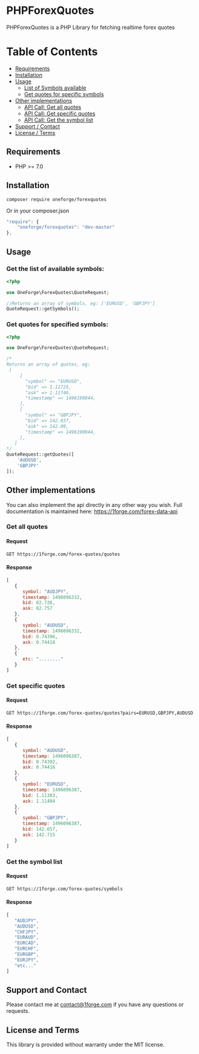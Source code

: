 # PHPForexQuotes

PHPForexQuotes is a PHP Library for fetching realtime forex quotes

# Table of Contents

- [Requirements](#requirements)
- [Installation](#installation)
- [Usage](#usage)
    - [List of Symbols available](#get-the-list-of-available-symbols)
    - [Get quotes for specific symbols](#get-quotes-for-specified-symbols)
- [Other implementations](#other-implementations)
    - [API Call: Get all quotes](#get-all-quotes)
    - [API Call: Get specific quotes](#get-specific-quotes)
    - [API Call: Get the symbol list](#get-the-symbol-list)
- [Support / Contact](#support-and-contact)
- [License / Terms](#license-and-terms)

## Requirements
* PHP >= 7.0


## Installation
```
composer require oneforge/forexquotes
```
Or in your composer.json
```javascript
"require": {
    "oneforge/forexquotes": "dev-master"
},
```
## Usage

### Get the list of available symbols:

```php
<?php

use OneForge\ForexQuotes\QuoteRequest;

//Returns an array of symbols, eg: ['EURUSD', 'GBPJPY']
QuoteRequest::getSymbols(); 
```
### Get quotes for specified symbols:
```php
<?php

use OneForge\ForexQuotes\QuoteRequest;

/* 
Returns an array of quotes, eg: 
 [
     [
       "symbol" => "EURUSD",
       "bid" => 1.11725,
       "ask" => 1.11746,
       "timestamp" => 1496190844,
     ],
     [
       "symbol" => "GBPJPY",
       "bid" => 142.037,
       "ask" => 142.09,
       "timestamp" => 1496190844,
     ],
   ]
*/   
QuoteRequest::getQuotes([
    'AUDUSD',
    'GBPJPY'
]);
```

## Other implementations
You can also implement the api directly in any other way you wish. Full documentation is maintained here: <a href="https://1forge.com/forex-data-api">https://1forge.com/forex-data-api</a>


### Get all quotes
#### Request
```
GET https://1forge.com/forex-quotes/quotes
```

#### Response
```javascript
[
   {
      symbol: "AUDJPY",
      timestamp: 1496096332,
      bid: 82.726,
      ask: 82.757
   },
   {
      symbol: "AUDUSD",
      timestamp: 1496096332,
      bid: 0.74396,
      ask: 0.74418
   },
   {
      etc: "........"
   }
]
```

### Get specific quotes
#### Request
```
GET https://1forge.com/forex-quotes/quotes?pairs=EURUSD,GBPJPY,AUDUSD
```

#### Response
```javascript
[
   {
      symbol: "AUDUSD",
      timestamp: 1496096387,
      bid: 0.74392,
      ask: 0.74416
   },
   {
      symbol: "EURUSD",
      timestamp: 1496096387,
      bid: 1.11383,
      ask: 1.11404
   },
   {
      symbol: "GBPJPY",
      timestamp: 1496096387,
      bid: 142.657,
      ask: 142.715
   }
]
```


### Get the symbol list
#### Request
```
GET https://1forge.com/forex-quotes/symbols
```

#### Response
```javascript
[
   "AUDJPY",
   "AUDUSD",
   "CHFJPY",
   "EURAUD",
   "EURCAD",
   "EURCHF",
   "EURGBP",
   "EURJPY",
   "etc..." 
]
```

## Support and Contact
Please contact me at contact@1forge.com if you have any questions or requests.

## License and Terms 
This library is provided without warranty under the MIT license.
